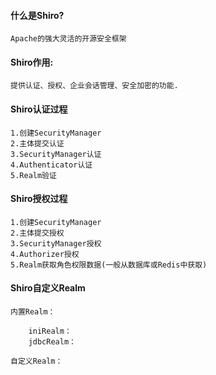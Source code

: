#### 什么是Shiro?

	Apache的强大灵活的开源安全框架

#### Shiro作用:
	
	提供认证、授权、企业会话管理、安全加密的功能.
	
#### Shiro认证过程

	1.创建SecurityManager
	2.主体提交认证
	3.SecurityManager认证
	4.Authenticator认证
	5.Realm验证

#### Shiro授权过程

	1.创建SecurityManager
	2.主体提交授权
	3.SecurityManager授权
	4.Authorizer授权
	5.Realm获取角色权限数据(一般从数据库或Redis中获取)
	
#### Shiro自定义Realm

	内置Realm：
	
		iniRealm：
		jdbcRealm：	
		
	自定义Realm：
		
		
				